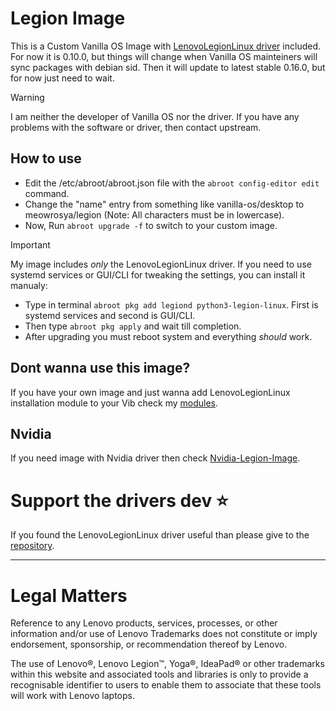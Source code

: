 # Legion Image

This is a Custom Vanilla OS Image with [LenovoLegionLinux driver](https://github.com/johnfanv2/LenovoLegionLinux) included. For now it is 0.10.0, but things will change when Vanilla OS mainteiners will sync packages with debian sid. Then it will update to latest stable 0.16.0, but for now just need to wait.

> [!warning]
> I am neither the developer of Vanilla OS nor the driver. If you have any problems with the software or driver, then contact upstream.

## How to use
- Edit the /etc/abroot/abroot.json file with the `abroot config-editor edit` command.
- Change the "name" entry from something like vanilla-os/desktop to meowrosya/legion (Note: All characters must be in lowercase).
- Now, Run `abroot upgrade -f` to switch to your custom image.

> [!important]
> My image includes _only_ the LenovoLegionLinux driver. If you need to use systemd services or GUI/CLI for tweaking the settings, you can install it manualy:
> - Type in terminal `abroot pkg add legiond python3-legion-linux`. First is systemd services and second is GUI/CLI. 
> - Then type `abroot pkg apply` and wait till completion.
> - After upgrading you must reboot system and everything _should_ work.


## Dont wanna use this image?
If you have your own image and just wanna add LenovoLegionLinux installation module to your Vib check my [modules](https://github.com/MeowRosya/vanilla-os-modules).

## Nvidia
If you need image with Nvidia driver then check [Nvidia-Legion-Image](https://github.com/MeowRosya/Nvidia-Legion-Image).

# Support the drivers dev ⭐
If you found the LenovoLegionLinux driver useful than please give to the [repository](https://github.com/johnfanv2/LenovoLegionLinux).

---

# Legal Matters

Reference to any Lenovo products, services, processes, or other information and/or use of Lenovo Trademarks does not constitute or imply endorsement, sponsorship, or recommendation thereof by Lenovo.

The use of Lenovo®, Lenovo Legion™, Yoga®, IdeaPad® or other trademarks within this website and associated tools and libraries is only to provide a recognisable identifier to users to enable them to associate that these tools will work with Lenovo laptops.
